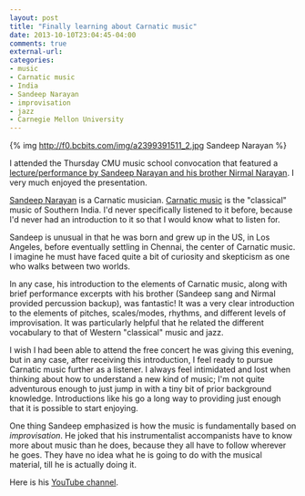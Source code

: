 ```yaml
---
layout: post
title: "Finally learning about Carnatic music"
date: 2013-10-10T23:04:45-04:00
comments: true
external-url: 
categories: 
- music
- Carnatic music
- India
- Sandeep Narayan
- improvisation
- jazz
- Carnegie Mellon University
---
```

{% img http://f0.bcbits.com/img/a2399391511_2.jpg Sandeep Narayan %}

I attended the Thursday CMU music school convocation that featured a [lecture/performance by Sandeep Narayan and his brother Nirmal Narayan](http://music.cmu.edu/events/267). I very much enjoyed the presentation.

[Sandeep Narayan](http://sandeepnarayanmusic.com/) is a Carnatic musician. [Carnatic music](http://en.wikipedia.org/wiki/Carnatic_music) is the "classical" music of Southern India. I'd never specifically listened to it before, because I'd never had an introduction to it so that I would know what to listen for.

Sandeep is unusual in that he was born and grew up in the US, in Los Angeles, before eventually settling in Chennai, the center of Carnatic music. I imagine he must have faced quite a bit of curiosity and skepticism as one who walks between two worlds.

In any case, his introduction to the elements of Carnatic music, along with brief performance excerpts with his brother (Sandeep sang and Nirmal provided percussion backup), was fantastic! It was a very clear introduction to the elements of pitches, scales/modes, rhythms, and different levels of improvisation. It was particularly helpful that he related the different vocabulary to that of Western "classical" music and jazz.

I wish I had been able to attend the free concert he was giving this evening, but in any case, after receiving this introduction, I feel ready to pursue Carnatic music further as a listener. I always feel intimidated and lost when thinking about how to understand a new kind of music; I'm not quite adventurous enough to just jump in with a tiny bit of prior background knowledge. Introductions like his go a long way to providing just enough that it is possible to start enjoying.

One thing Sandeep emphasized is how the music is fundamentally based on *improvisation*. He joked that his instrumentalist accompanists have to know more about music than he does, because they all have to follow wherever he goes. They have no idea what he is going to do with the musical material, till he is actually doing it.

Here is his [YouTube channel](http://www.youtube.com/user/SRNChannel).
